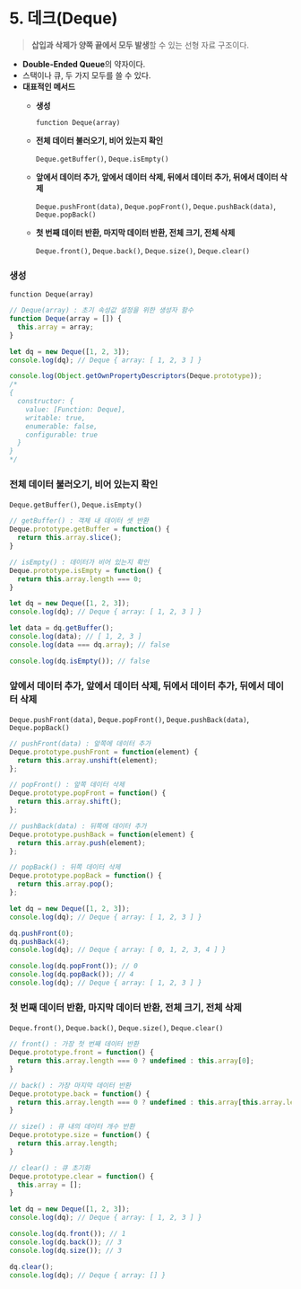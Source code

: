 # 5. 데크(Deque)

> **삽입과 삭제가 양쪽 끝에서 모두 발생**할 수 있는 선형 자료 구조이다.

- **Double-Ended Queue**의 약자이다.
- 스택이나 큐, 두 가지 모두를 쓸 수 있다.
- **대표적인 메서드**
    - **생성**
        
        `function Deque(array)`
        
    - **전체 데이터 불러오기, 비어 있는지 확인**
        
        `Deque.getBuffer()`, `Deque.isEmpty()`
        
    - **앞에서 데이터 추가, 앞에서 데이터 삭제, 뒤에서 데이터 추가, 뒤에서 데이터 삭제**
        
        `Deque.pushFront(data)`, `Deque.popFront()`, `Deque.pushBack(data)`, `Deque.popBack()`
        
    - **첫 번째 데이터 반환, 마지막 데이터 반환, 전체 크기, 전체 삭제**
        
        `Deque.front()`, `Deque.back()`, `Deque.size()`, `Deque.clear()`
        

### **생성**

`function Deque(array)`

```jsx
// Deque(array) : 초기 속성값 설정을 위한 생성자 함수
function Deque(array = []) {
  this.array = array;
}

let dq = new Deque([1, 2, 3]);
console.log(dq); // Deque { array: [ 1, 2, 3 ] }

console.log(Object.getOwnPropertyDescriptors(Deque.prototype));
/*
{
  constructor: {
    value: [Function: Deque],
    writable: true,
    enumerable: false,
    configurable: true
  }
}
*/
```

### **전체 데이터 불러오기, 비어 있는지 확인**

`Deque.getBuffer()`, `Deque.isEmpty()`

```jsx
// getBuffer() : 객체 내 데이터 셋 반환
Deque.prototype.getBuffer = function() {
  return this.array.slice();
}

// isEmpty() : 데이터가 비어 있는지 확인
Deque.prototype.isEmpty = function() {
  return this.array.length === 0;
}

let dq = new Deque([1, 2, 3]);
console.log(dq); // Deque { array: [ 1, 2, 3 ] }

let data = dq.getBuffer();
console.log(data); // [ 1, 2, 3 ]
console.log(data === dq.array); // false

console.log(dq.isEmpty()); // false
```

### **앞에서 데이터 추가, 앞에서 데이터 삭제, 뒤에서 데이터 추가, 뒤에서 데이터 삭제**

`Deque.pushFront(data)`, `Deque.popFront()`, `Deque.pushBack(data)`, `Deque.popBack()`

```jsx
// pushFront(data) : 앞쪽에 데이터 추가
Deque.prototype.pushFront = function(element) {
  return this.array.unshift(element);
};

// popFront() : 앞쪽 데이터 삭제
Deque.prototype.popFront = function() {
  return this.array.shift();
};

// pushBack(data) : 뒤쪽에 데이터 추가
Deque.prototype.pushBack = function(element) {
  return this.array.push(element);
};

// popBack() : 뒤쪽 데이터 삭제
Deque.prototype.popBack = function() {
  return this.array.pop();
};

let dq = new Deque([1, 2, 3]);
console.log(dq); // Deque { array: [ 1, 2, 3 ] }

dq.pushFront(0);
dq.pushBack(4);
console.log(dq); // Deque { array: [ 0, 1, 2, 3, 4 ] }

console.log(dq.popFront()); // 0
console.log(dq.popBack()); // 4
console.log(dq); // Deque { array: [ 1, 2, 3 ] }
```

### **첫 번째 데이터 반환, 마지막 데이터 반환, 전체 크기, 전체 삭제**

`Deque.front()`, `Deque.back()`, `Deque.size()`, `Deque.clear()`

```jsx
// front() : 가장 첫 번째 데이터 반환
Deque.prototype.front = function() {
  return this.array.length === 0 ? undefined : this.array[0];
}

// back() : 가장 마지막 데이터 반환
Deque.prototype.back = function() {
  return this.array.length === 0 ? undefined : this.array[this.array.length - 1];
}

// size() : 큐 내의 데이터 개수 반환
Deque.prototype.size = function() {
  return this.array.length;
}

// clear() : 큐 초기화
Deque.prototype.clear = function() {
  this.array = [];
}

let dq = new Deque([1, 2, 3]);
console.log(dq); // Deque { array: [ 1, 2, 3 ] }

console.log(dq.front()); // 1
console.log(dq.back()); // 3
console.log(dq.size()); // 3

dq.clear();
console.log(dq); // Deque { array: [] }
```
